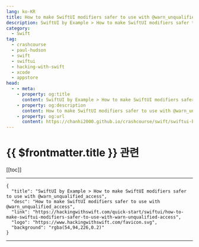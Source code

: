 ```yaml
---
lang: ko-KR
title: How to make SwiftUI modifiers safer to use with @warn_unqualified_access
description: SwiftUI by Example > How to make SwiftUI modifiers safer to use with @warn_unqualified_access
category:
  - Swift
tag: 
  - crashcourse
  - paul-hudson
  - swift
  - swiftui
  - hacking-with-swift
  - xcode
  - appstore
head:
  - - meta:
    - property: og:title
      content: SwiftUI by Example > How to make SwiftUI modifiers safer to use with @warn_unqualified_access
    - property: og:description
      content: How to make SwiftUI modifiers safer to use with @warn_unqualified_access
    - property: og:url
      content: https://chanhi2000.github.io/crashcourse/swift/swiftui-by-example/23-tooling/how-to-make-swiftui-modifiers-safer-to-use-with-warn-unqualified-access.html
---
```


# {{ $frontmatter.title }} 관련

[[toc]]

---

```component VPCard
{
  "title": "SwiftUI by Example > How to make SwiftUI modifiers safer to use with @warn_unqualified_access",
  "desc": "How to make SwiftUI modifiers safer to use with @warn_unqualified_access",
  "link": "https://hackingwithswift.com/quick-start/swiftui/how-to-make-swiftui-modifiers-safer-to-use-with-warn-unqualified-access",
  "logo": "https://www.hackingwithswift.com/favicon.svg",
  "background": "rgba(54,94,226,0.2)"
}
```

---

<TagLinks />